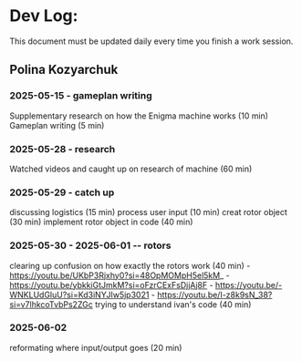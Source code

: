 # Dev Log:

This document must be updated daily every time you finish a work session.

## Polina Kozyarchuk

### 2025-05-15 - gameplan writing
Supplementary research on how the Enigma machine works (10 min)
Gameplan writing (5 min)

### 2025-05-28 - research
Watched videos and caught up on research of machine (60 min)

### 2025-05-29 - catch up
discussing logistics (15 min)
process user input (10 min)
creat rotor object (30 min)
implement rotor object in code (40 min)

### 2025-05-30 - 2025-06-01  -- rotors
clearing up confusion on how exactly the rotors work (40 min)
    - https://youtu.be/UKbP3Rjxhy0?si=48OpMOMpH5el5kM_
    - https://youtu.be/ybkkiGtJmkM?si=oFzrCExFsDjjAj8F
    - https://youtu.be/-WNKLUdGluU?si=Kd3iNYJIw5jp3021
    - https://youtu.be/I-z8k9sN_38?si=v7lhkcoTvbPs2ZGc
trying to understand ivan's code (40 min)

### 2025-06-02
reformating where input/output goes (20 min)
